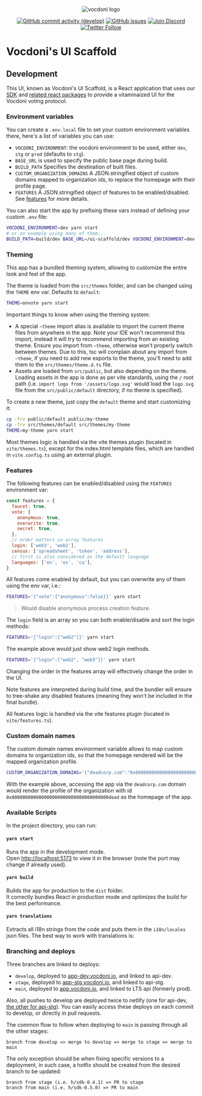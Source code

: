 <div align="center">


![vocdoni logo]

[![GitHub commit activity (develop)][commit activity badge]][github commits]
[![GitHub issues][github issues badge]][github issues]
[![Join Discord][discord badge]][discord invite]
[![Twitter Follow][twitter badge]][twitter follow]

</div>

# Vocdoni's UI Scaffold


## Development

This UI, known as Vocdoni's UI Scaffold, is a React application that uses our
[SDK] and [related react packages] to provide a vitaminaized UI for the Vocdoni
voting protocol.

### Environment variables

You can create a `.env.local` file to set your custom environment variables
there, here's a list of variables you can use:

- `VOCDONI_ENVIRONMENT`: the vocdoni environment to be used, either
  `dev`, `stg` or `prod` (defaults to `stg`).
- `BASE_URL` is used to specify the public base page during build.
- `BUILD_PATH` Specifies the destination of built files.
- `CUSTOM_ORGANIZATION_DOMAINS` A JSON.stringified object of custom domains mapped to organization ids, to
  replace the homepage with their profile page.
- `FEATURES` A JSON.stringified object of features to be enabled/disabled. See [features] for more details.

You can also start the app by prefixing these vars instead of defining your
custom `.env` file:

```bash
VOCDONI_ENVIRONMENT=dev yarn start
# or an example using many of them...
BUILD_PATH=build/dev BASE_URL=/ui-scaffold/dev VOCDONI_ENVIRONMENT=dev yarn build
```

### Theming

This app has a bundled theming system, allowing to customize the entire look and feel of the app.

The theme is loaded from the `src/themes` folder, and can be changed using the `THEME` env var. Defaults to `default`:

~~~bash
THEME=onvote yarn start
~~~

Important things to know when using the theming system:

- A special `~theme` import alias is available to import the current theme files from anywhere in the app. Note your IDE
won't recommend this import, instead it will try to recommend importing from an existing theme. Ensure you import from
`~theme`, otherwise won't properly switch between themes. Due to this, tsc will complain about any import from `~theme`,
if you need to add new exports to the theme, you'll need to add them to the `src/themes/theme.d.ts` file.
- Assets are loaded from `src/public`, but also depending on the theme. Loading assets in the app is done as per vite
standards, using the `/` root path (i.e. `import logo from '/assets/logo.svg'` would load the `logo.svg` file from the
`src/public/default` directory, if no theme is specified).

To create a new theme, just copy the `default` theme and start customizing it:

~~~bash
cp -frv public/default public/my-theme
cp -frv src/themes/default src/themes/my-theme
THEME=my-theme yarn start
~~~

Most themes logic is handled via the vite themes plugin (located in `vite/themes.ts`), except for the index.html
template files, which are handled in `vite.config.ts` using an external plugin.

### Features

The following features can be enabled/disabled using the `FEATURES` environment var:

~~~js
const features = {
  faucet: true,
  vote: {
    anonymous: true,
    overwrite: true,
    secret: true,
  },
  // order matters in array features
  login: ['web3', 'web2'],
  census: ['spreadsheet', 'token', 'address'],
  // first is also considered as the default language
  languages: ['en', 'es', 'ca'],
}
~~~

All features come enabled by default, but you can overwrite any of them using the env var, i.e.:

~~~bash
FEATURES='{"vote":{"anonymous":false}}' yarn start
~~~
> Would disable anonymous process creation feature.

The `login` field is an array so you can both enable/disable and sort the login methods:

~~~bash
FEATURES='{"login":["web2"]}' yarn start
~~~

The example above would just show web2 login methods.

~~~bash
FEATURES='{"login":["web2", "web3"]}' yarn start
~~~

Changing the order in the features array will effectively change the order in the UI.

Note features are interpreted during build time, and the bundler will ensure to tree-shake any disabled features
(meaning they won't be included in the final bundle).

All features logic is handled via the vite features plugin (located in `vite/features.ts`).

### Custom domain names

The custom domain names environment variable allows to map custom domains to organization ids, so that the homepage
rendered will be the mapped organization profile.

~~~bash
CUSTOM_ORGANIZATION_DOMAINS='{"deadcorp.com":"0x000000000000000000000000000000000000dead"}' yarn build
~~~

With the example above, accessing the app via the `deadcorp.com` domain would render the profile of the organization
with id `0x000000000000000000000000000000000000dead` as the homepage of the app.

### Available Scripts

In the project directory, you can run:

#### `yarn start`

Runs the app in the development mode.<br /> Open
[http://localhost:5173](http://localhost:5173) to view it in the browser (note
the port may change if already used).

#### `yarn build`

Builds the app for production to the `dist` folder.<br /> It correctly bundles
React in production mode and optimizes the build for the best performance.

#### `yarn translations`

Extracts all i18n strings from the code and puts them in the `i18n/locales` json
files. The best way to work with translations is:

### Branching and deploys

Three branches are linked to deploys:

- `develop`, deployed to [app-dev.vocdoni.io], and linked to api-dev.
- `stage`, deployed to [app-stg.vocdoni.io], and linked to api-stg.
- `main`, deployed to [app.vocdoni.io], and linked to LTS api (formerly prod).

Also, all pushes to develop are deployed twice to netlify (one for api-dev,
[the other for api-stg][netlify]). You can easily access these deploys on each
commit to develop, or directly in pull requests.

The common flow to follow when deploying to `main` is passing through all the
other stages:

    branch from develop => merge to develop => merge to stage => merge to main

The only exception should be when fixing specific versions to a deployment, in
such case, a hotfix should be created from the desired branch to be updated:

    branch from stage (i.e. h/sdk-0.4.1) => PR to stage
    branch from main (i.e. h/sdk-0.5.0) => PR to main

[app-dev.vocdoni.io]: https://app-dev.vocdoni.io
[app-stg.vocdoni.io]: https://app-stg.vocdoni.io
[app.vocdoni.io]: https://app.vocdoni.io
[netlify]: https://vocdoni-ui-scaffold-develop.netlify.app/

[vocdoni logo]: https://docs.vocdoni.io/Logotype.svg
[commit activity badge]: https://img.shields.io/github/commit-activity/m/vocdoni/ui-scaffold
[discord badge]: https://img.shields.io/badge/discord-join%20chat-blue.svg
[github issues badge]: https://img.shields.io/github/issues/vocdoni/ui-scaffold
[twitter badge]: https://img.shields.io/twitter/follow/vocdoni?style=social&label=Follow

[discord invite]: https://discord.gg/xFTh8Np2ga
[twitter follow]: https://twitter.com/intent/user?screen_name=vocdoni
[github issues]: https://github.com/vocdoni/ui-scaffold/issues
[github commits]: https://github.com/vocdoni/ui-scaffold/commits/main

[SDK]: https://developer.vocdoni.io/sdk
[features]: #features
[related react packages]: https://github.com/vocdoni/ui-components#vocdonis-ui-components
